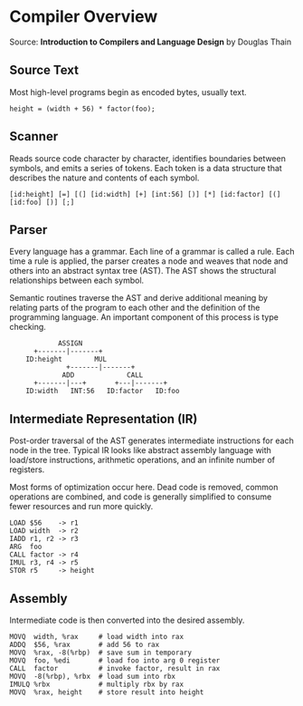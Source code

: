 # Compiler Overview

Source: **Introduction to Compilers and Language Design** by Douglas Thain

## Source Text

Most high-level programs begin as encoded bytes, usually text.

```text
height = (width + 56) * factor(foo);
```

## Scanner

Reads source code character by character, identifies boundaries between
symbols, and emits a series of tokens. Each token is a data structure
that describes the nature and contents of each symbol.

```text
[id:height] [=] [(] [id:width] [+] [int:56] [)] [*] [id:factor] [(] [id:foo] [)] [;]
```

## Parser

Every language has a grammar. Each line of a grammar is called a rule.
Each time a rule is applied, the parser creates a node and weaves that
node and others into an abstract syntax tree (AST). The AST shows the
structural relationships between each symbol.

Semantic routines traverse the AST and derive additional meaning by
relating parts of the program to each other and the definition of
the programming language. An important component of this process
is type checking.

```text
            ASSIGN
      +-------|-------+
    ID:height        MUL
              +-------|-------+
             ADD             CALL
      +-------|---+       +---|-------+
    ID:width   INT:56   ID:factor   ID:foo
```

## Intermediate Representation (IR)

Post-order traversal of the AST generates intermediate instructions
for each node in the tree. Typical IR looks like abstract assembly language
with load/store instructions, arithmetic operations, and an infinite number
of registers.

Most forms of optimization occur here. Dead code is removed, common operations
are combined, and code is generally simplified to consume fewer resources and
run more quickly.

```text
LOAD $56    -> r1
LOAD width  -> r2
IADD r1, r2 -> r3
ARG  foo
CALL factor -> r4
IMUL r3, r4 -> r5
STOR r5     -> height
```

## Assembly

Intermediate code is then converted into the desired assembly.

```text
MOVQ  width, %rax     # load width into rax
ADDQ  $56, %rax       # add 56 to rax
MOVQ  %rax, -8(%rbp)  # save sum in temporary
MOVQ  foo, %edi       # load foo into arg 0 register
CALL  factor          # invoke factor, result in rax
MOVQ  -8(%rbp), %rbx  # load sum into rbx
IMULQ %rbx            # multiply rbx by rax
MOVQ  %rax, height    # store result into height
```
